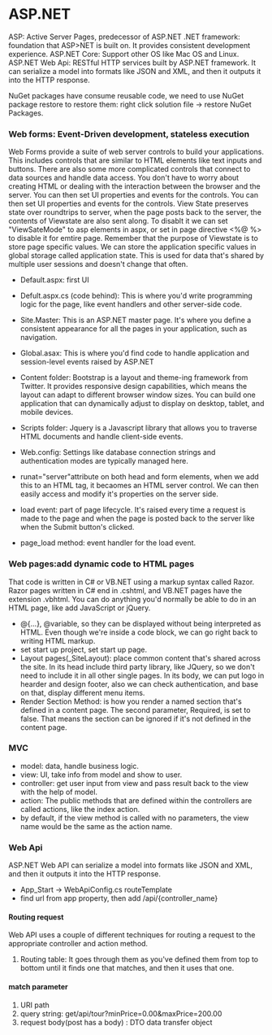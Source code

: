 # ASP.NET
ASP: Active Server Pages, predecessor of ASP.NET
.NET framework: foundation that ASP>NET is built on. It provides consistent development experience.
ASP.NET Core: Support other OS like Mac OS and Linux.
ASP.NET Web Api: RESTful HTTP services built by ASP.NET framework. It can serialize a model into formats like JSON and XML, and then it outputs it into the HTTP response.

NuGet packages have consume reusable code, we need to use NuGet package restore to restore them: right click solution file -> restore NuGet Packages.

### Web forms: Event-Driven development, stateless execution
Web Forms provide a suite of web server controls to build your applications. This includes controls that are similar to HTML elements like text inputs and buttons. There are also some more complicated controls that connect to data sources and handle data access. You don't have to worry about creating HTML or dealing with the interaction between the browser and the server. You can then set UI properties and events for the controls. You can then set UI properties and events for the controls. View State preserves state over roundtrips to server, when the page posts back to the server, the contents of Viewstate are also sent along. To disablt it we can set "ViewSateMode" to asp elements in aspx, or set in page directive <%@ %> to disable it for emtire page. Remember that the purpose of Viewstate is to store page specific values.
We can store the application specific values in global storage called application state. This is used for data that's shared by multiple user sessions and doesn't change that often.

- Default.aspx: first UI
- Defult.aspx.cs (code behind): This is where you'd write programming logic for the page, like event handlers and other server-side code.
- Site.Master: This is an ASP.NET master page. It's where you define a consistent appearance for all the pages in your application, such as navigation.
- Global.asax: This is where you'd find code to handle application and session-level events raised by ASP.NET

- Content folder: Bootstrap is a layout and theme-ing framework from Twitter. It provides responsive design capabilities, which means the layout can adapt to different browser window sizes. You can build one application that can dynamically adjust to display on desktop, tablet, and mobile devices.
- Scripts folder:  Jquery is a Javascript library that allows you to traverse HTML documents and handle client-side events.
- Web.config: Settings like database connection strings and authentication modes are typically managed here.
- runat="server"attribute on both head and form elements, when we add this to an HTML tag, it becaomes an HTML server control. We can then easily access and modify it's properties on the server side.
- load event: part of page lifecycle. It's raised every time a request is made to the page and when the page is posted back to the server like when the Submit button's clicked.
- page_load method:  event handler for the load event.

### Web pages:add dynamic code to HTML pages
That code is written in C# or VB.NET using a markup syntax called Razor. Razor pages written in C# end in .cshtml, and VB.NET pages have the extension .vbhtml. You can do anything you'd normally be able to do in an HTML page, like add JavaScript or jQuery.
-  @{...}, @variable, so they can be displayed without being interpreted as HTML. Even though we're inside a code block, we can go right back to writing HTML markup.
-  set start up project, set start up page.
-  Layout pages(_SiteLayout): place common content that's shared across the site. In its head include third party library, like JQuery, so we don't need to include it in all other single pages. In its body, we can put logo in hearder and design footer, also we can check authentication, and base on that, display different menu items.
-  Render Section Method: is how you render a named section that's defined in a content page. The second parameter, Required, is set to false. That means the section can be ignored if it's not defined in the content page.

### MVC
- model: data, handle business logic.
- view: UI, take info from model and show to user.
- controller: get user input from view and pass result back to the view with the help of model.
- action: The public methods that are defined within the controllers are called actions, like the index action.
- by default, if the view method is called with no parameters, the view name would be the same as the action name.

### Web Api
ASP.NET Web API can serialize a model into formats like JSON and XML, and then it outputs it into the HTTP response.
- App_Start -> WebApiConfig.cs routeTemplate
- find url from app property, then add /api/{controller_name}

#### Routing request
Web API uses a couple of different techniques for routing a request to the appropriate controller and action method.
1. Routing table: It goes through them as you've defined them from top to bottom until it finds one that matches, and then it uses that one.

#### match parameter
1. URI path
2. query string: get/api/tour?minPrice=0.00&maxPrice=200.00
3. request body(post has a body) : DTO data transfer object
